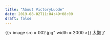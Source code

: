 ```yaml
---
title: "About VictoryLuode"
date: 2019-08-02T11:04:49+08:00
draft: false
---
```

{{< image src = 002.jpg" width = 2000  >}}
太懒了
